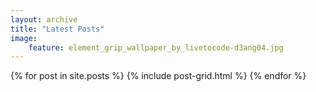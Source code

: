 ```yaml
---
layout: archive
title: "Latest Posts"
image: 
    feature: element_grip_wallpaper_by_livetocode-d3ang04.jpg
---
```


<div class="tiles">
{% for post in site.posts %}
	{% include post-grid.html %}
{% endfor %}
</div><!-- /.tiles -->